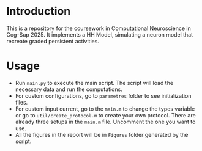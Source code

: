 # Introduction

This is a repository for the coursework in Computational Neuroscience in Cog-Sup 2025. It implements a HH Model, simulating a neuron model that recreate graded persistent activities.

# Usage

- Run `main.py` to execute the main script. The script will load the necessary data and run the computations. 
- For custom configurations, go to `parametres` folder to see initialization files. 
- For custom input current, go to the `main.m` to change the types variable or go to `util/create_protocol.m` to create your own protocol. There are already three setups in the `main.m` file. Uncomment the one you want to use.
- All the figures in the report will be in `Figures` folder generated by the script.
